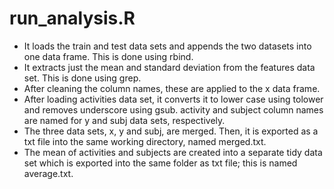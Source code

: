 # run_analysis.R
* It loads the train and test data sets and appends the two datasets into one data frame. This is done using rbind.
* It extracts just the mean and standard deviation from the features data set. This is done using grep.
* After cleaning the column names, these are applied to the x data frame.
* After loading activities data set, it converts it to lower case using tolower and removes underscore using gsub. activity and subject column names are named for y and subj data sets, respectively.
* The three data sets, x, y and subj, are merged. Then, it is exported as a txt file into the same working directory, named merged.txt.
* The mean of activities and subjects are created into a separate tidy data set which is exported into the same folder as txt file; this is named average.txt.